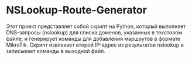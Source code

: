 # NSLookup-Route-Generator
Этот проект представляет собой скрипт на Python, который выполняет DNS-запросы (nslookup) для списка доменов, указанных в текстовом файле, и генерирует команды для добавления маршрутов в формате MikroTik. Скрипт извлекает второй IP-адрес из результатов nslookup и записывает команды в выходной файл.
